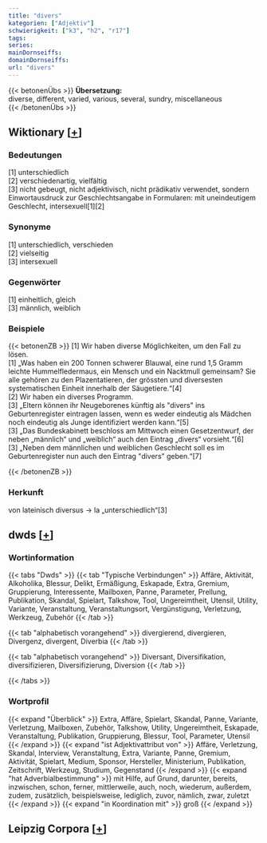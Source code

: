 ```yaml
---
title: "divers"
kategorien: ["Adjektiv"]
schwierigkeit: ["k3", "h2", "r17"]
tags:
series:
mainDornseiffs:
domainDornseiffs:
url: "divers"
---
```


{{< betonenÜbs >}}
**Übersetzung:**  
diverse, different, varied, various, several, sundry, miscellaneous  
{{< /betonenÜbs >}}

## Wiktionary [[+](https://de.wiktionary.org/wiki/divers)]

### Bedeutungen
[1] unterschiedlich  
[2] verschiedenartig, vielfältig  
[3] nicht gebeugt, nicht adjektivisch, nicht prädikativ verwendet, sondern Einwortausdruck zur Geschlechtsangabe in Formularen: mit uneindeutigem Geschlecht, intersexuell[1][2]  

### Synonyme
[1] unterschiedlich, verschieden  
[2] vielseitig  
[3] intersexuell  

### Gegenwörter
[1] einheitlich, gleich  
[3] männlich, weiblich  

### Beispiele
{{< betonenZB >}}
[1] Wir haben diverse Möglichkeiten, um den Fall zu lösen.  
[1] „Was haben ein 200 Tonnen schwerer Blauwal, eine rund 1,5 Gramm leichte Hummelfledermaus, ein Mensch und ein Nacktmull gemeinsam? Sie alle gehören zu den Plazentatieren, der grössten und diversesten systematischen Einheit innerhalb der Säugetiere.“[4]  
[2] Wir haben ein diverses Programm.  
[3] „Eltern können ihr Neugeborenes künftig als "divers" ins Geburtenregister eintragen lassen, wenn es weder eindeutig als Mädchen noch eindeutig als Junge identifiziert werden kann.“[5]  
[3] „Das Bundeskabinett beschloss am Mittwoch einen Gesetzentwurf, der neben „männlich“ und „weiblich“ auch den Eintrag „divers“ vorsieht.“[6]  
[3] „Neben dem männlichen und weiblichen Geschlecht soll es im Geburtenregister nun auch den Eintrag "divers" geben.“[7]  

{{< /betonenZB >}}
### Herkunft
von lateinisch diversus → la „unterschiedlich“[3]  



## dwds [[+](https://www.dwds.de/wb/divers)]

### Wortinformation
{{< tabs "Dwds" >}}
{{< tab "Typische Verbindungen" >}}
Affäre, Aktivität, Alkoholika, Blessur, Delikt, Ermäßigung, Eskapade, Extra, Gremium, Gruppierung, Interessente, Mailboxen, Panne, Parameter, Prellung, Publikation, Skandal, Spielart, Talkshow, Tool, Ungereimtheit, Utensil, Utility, Variante, Veranstaltung, Veranstaltungsort, Vergünstigung, Verletzung, Werkzeug, Zubehör
{{< /tab >}}

{{< tab "alphabetisch vorangehend" >}}
divergierend, divergieren, Divergenz, divergent, Diverbia
{{< /tab >}}

{{< tab "alphabetisch vorangehend" >}}
Diversant, Diversifikation, diversifizieren, Diversifizierung, Diversion
{{< /tab >}}

{{< /tabs >}}

### Wortprofil
{{< expand "Überblick" >}} Extra, Affäre, Spielart, Skandal, Panne, Variante, Verletzung, Mailboxen, Zubehör, Talkshow, Utility, Ungereimtheit, Eskapade, Veranstaltung, Publikation, Gruppierung, Blessur, Tool, Parameter, Utensil {{< /expand >}}
{{< expand "ist Adjektivattribut von" >}} Affäre, Verletzung, Skandal, Interview, Veranstaltung, Extra, Variante, Panne, Gremium, Aktivität, Spielart, Medium, Sponsor, Hersteller, Ministerium, Publikation, Zeitschrift, Werkzeug, Studium, Gegenstand {{< /expand >}}
{{< expand "hat Adverbialbestimmung" >}} mit Hilfe, auf Grund, darunter, bereits, inzwischen, schon, ferner, mittlerweile, auch, noch, wiederum, außerdem, zudem, zusätzlich, beispielsweise, lediglich, zuvor, nämlich, zwar, zuletzt {{< /expand >}}
{{< expand "in Koordination mit" >}} groß {{< /expand >}}

## Leipzig Corpora [[+](https://corpora.uni-leipzig.de/en/res?word=divers&corpusId=deu_newscrawl-public_2018)]

